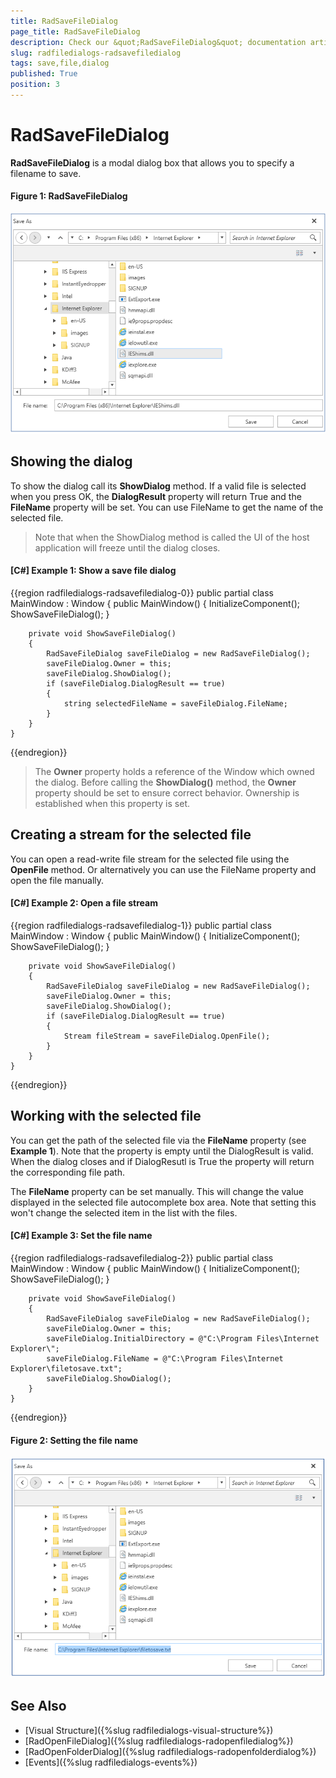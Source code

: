 ```yaml
---
title: RadSaveFileDialog
page_title: RadSaveFileDialog
description: Check our &quot;RadSaveFileDialog&quot; documentation article for the RadFileDialogs WPF control.
slug: radfiledialogs-radsavefiledialog
tags: save,file,dialog
published: True
position: 3
---
```


# RadSaveFileDialog

__RadSaveFileDialog__ is a modal dialog box that allows you to specify a filename to save.

#### __Figure 1: RadSaveFileDialog__ 
![RadSaveFileDialog](images/radsavefiledialog-01.png)

## Showing the dialog

To show the dialog call its __ShowDialog__ method. If a valid file is selected when you press OK, the __DialogResult__ property will return True and the __FileName__ property will be set. You can use FileName to get the name of the selected file.

> Note that when the ShowDialog method is called the UI of the host application will freeze until the dialog closes.

#### __[C#] Example 1: Show a save file dialog__
{{region radfiledialogs-radsavefiledialog-0}}
	public partial class MainWindow : Window
	{
		public MainWindow()
		{
			InitializeComponent();
			ShowSaveFileDialog();
		}

		private void ShowSaveFileDialog()
		{
			RadSaveFileDialog saveFileDialog = new RadSaveFileDialog();
			saveFileDialog.Owner = this;
			saveFileDialog.ShowDialog();
			if (saveFileDialog.DialogResult == true)
			{
				string selectedFileName = saveFileDialog.FileName;
			}
		}
	}
{{endregion}}

> The __Owner__ property holds a reference of the Window which owned the dialog. Before calling the __ShowDialog()__ method, the __Owner__ property should be set to ensure correct behavior. Ownership is established when this property is set. 

## Creating a stream for the selected file

You can open a read-write file stream for the selected file using the __OpenFile__ method. Or alternatively you can use the FileName property and open the file manually.

#### __[C#] Example 2: Open a file stream__
{{region radfiledialogs-radsavefiledialog-1}}
	public partial class MainWindow : Window
	{
		public MainWindow()
		{
			InitializeComponent();
			ShowSaveFileDialog();
		}

		private void ShowSaveFileDialog()
		{
			RadSaveFileDialog saveFileDialog = new RadSaveFileDialog();
			saveFileDialog.Owner = this;
			saveFileDialog.ShowDialog();
			if (saveFileDialog.DialogResult == true)
			{
				Stream fileStream = saveFileDialog.OpenFile();
			}
		}
	}
{{endregion}}

## Working with the selected file

You can get the path of the selected file via the __FileName__ property (see __Example 1__). Note that the property is empty until the DialogResult is valid. When the dialog closes and if DialogResutl is True the property will return the corresponding file path.

The __FileName__ property can be set manually. This will change the value displayed in the selected file autocomplete box area. Note that setting this won't change the selected item in the list with the files.

#### __[C#] Example 3: Set the file name__
{{region radfiledialogs-radsavefiledialog-2}}
	public partial class MainWindow : Window
	{
		public MainWindow()
		{
			InitializeComponent();
			ShowSaveFileDialog();
		}

		private void ShowSaveFileDialog()
		{
			RadSaveFileDialog saveFileDialog = new RadSaveFileDialog();
			saveFileDialog.Owner = this;
			saveFileDialog.InitialDirectory = @"C:\Program Files\Internet Explorer\";
			saveFileDialog.FileName = @"C:\Program Files\Internet Explorer\filetosave.txt";
			saveFileDialog.ShowDialog();
		}
	}
{{endregion}}

#### __Figure 2: Setting the file name__
![Setting the file name](images/radsavefiledialog-02.png)	

## See Also
* [Visual Structure]({%slug radfiledialogs-visual-structure%})
* [RadOpenFileDialog]({%slug radfiledialogs-radopenfiledialog%})
* [RadOpenFolderDialog]({%slug radfiledialogs-radopenfolderdialog%})
* [Events]({%slug radfiledialogs-events%})